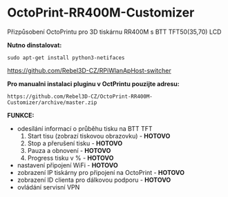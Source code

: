 # OctoPrint-RR400M-Customizer
Přizpůsobení OctoPrintu pro 3D tiskárnu RR400M s BTT TFT50(35,70) LCD

**Nutno dinstalovat:**
```
sudo apt-get install python3-netifaces
```
https://github.com/Rebel3D-CZ/RPiWlanApHost-switcher



**Pro manualni instalaci pluginu v OctPrintu pouzijte adresu:**
```
https://github.com/Rebel3D-CZ/OctoPrint-RR400M-Customizer/archive/master.zip
```

**FUNKCE:**
- odesílání informací o průběhu tisku na BTT TFT
    1. Start tisu (zobrazí tiskovou obrazovku) - **HOTOVO**
    2. Stop a přerušení tisku - **HOTOVO**
    3. Pauza a obnovení - **HOTOVO**
    4. Progress tisku v % - **HOTOVO**
- nastavení připojení WiFi - **HOTOVO**
- zobrazení IP tiskárny pro připojení na OctoPrint - **HOTOVO**
- zobrazení ID clienta pro dálkovou podporu - **HOTOVO**
- ovládání servisní VPN

